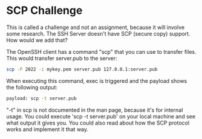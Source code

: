 # SCP Challenge

This is called a challenge and not an assignment, because it will involve some research. The SSH Server doesn't have SCP (secure copy) support. How would we add that?

The OpenSSH client has a command "scp" that you can use to transfer files. This would transfer server.pub to the server:

```bash
scp -P 2022 -i mykey.pem server.pub 127.0.0.1:server.pub
```

When executing this command, exec is triggered and the payload shows the following output:

```bash
payload: scp -t server.pub
```

"-t" in scp is not documented in the man page, because it's for internal usage. You could execute 'scp -t server.pub' on your local machine and see what output it gives you. You could also read about how the SCP protocol works and implement it that way.
